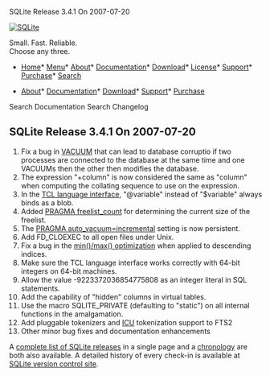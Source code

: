 




SQLite Release 3\.4\.1 On 2007\-07\-20




[![SQLite](../images/sqlite370_banner.gif)](../index.html)


Small. Fast. Reliable.  
Choose any three.


* [Home](../index.html)* [Menu](javascript:void(0))* [About](../about.html)* [Documentation](../docs.html)* [Download](../download.html)* [License](../copyright.html)* [Support](../support.html)* [Purchase](../prosupport.html)* [Search](javascript:void(0))




* [About](../about.html)* [Documentation](../docs.html)* [Download](../download.html)* [Support](../support.html)* [Purchase](../prosupport.html)






Search Documentation
Search Changelog







## SQLite Release 3\.4\.1 On 2007\-07\-20

1. Fix a bug in [VACUUM](../lang_vacuum.html) that can lead to
 database corruptio if two
 processes are connected to the database at the same time and one
 VACUUMs then the other then modifies the database.
2. The expression "\+column" is now considered the same as "column"
 when computing the collating sequence to use on the expression.
3. In the [TCL language interface](../tclsqlite.html),
 "@variable" instead of "$variable" always binds as a blob.
4. Added [PRAGMA freelist\_count](../pragma.html#pragma_freelist_count)
 for determining the current size of the freelist.
5. The [PRAGMA auto\_vacuum\=incremental](../pragma.html#pragma_auto_vacuum) setting is now persistent.
6. Add FD\_CLOEXEC to all open files under Unix.
7. Fix a bug in the [min()/max() optimization](../optoverview.html#minmax) when applied to
 descending indices.
8. Make sure the TCL language interface works correctly with 64\-bit
 integers on 64\-bit machines.
9. Allow the value \-9223372036854775808 as an integer literal in SQL
 statements.
10. Add the capability of "hidden" columns in virtual tables.
11. Use the macro SQLITE\_PRIVATE (defaulting to "static") on all
 internal functions in the amalgamation.
12. Add pluggable tokenizers and [ICU](https://icu.unicode.org)
 tokenization support to FTS2
13. Other minor bug fixes and documentation enhancements



A [complete list of SQLite releases](../changes.html)
 in a single page and a [chronology](../chronology.html) are both also available.
 A detailed history of every
 check\-in is available at
 [SQLite version control site](https://www.sqlite.org/src/timeline).


